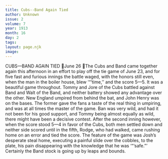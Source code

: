 ```yaml
---
title: Cubs--Band Again Tied
author: Unknown
issue: 2
volume: 7
year: 1913
month: 16
day: 2
tags:
layout: page.njk
image:
---
```

CUBS—BAND AGAIN TIED June 26 The Cubs and Band came together again this afternoon in an effort to play off the tie game of June 23, and for five fast and furious innings the battle waged, with the honors still even, when the man in the boiler house, blew ‘“‘time,’’ and the score 5—5. It was a beautiful game throughout. Tommy and Jore of the Cubs battled against Band and Walt of the Band, and neither battery showed any advantage over the other. New England umpired from behind the bat, and John Henry was on the bases. The former gave the fans a taste of the real thing in umpiring, and was at all times the master of the game. Ban was very wild, and had it not been for his good support, and Tommy being almost equally as wild, there might have been a decisive contest. After the second inning however, when the score stood 5—4 in favor of the Cubs, both men settled down and neither side scored until in the fifth, Rodge, who had walked, came rushing home on an error and tied the score. The feature of the game was Josh’s desperate steal home, executing a painful slide over the cobbles, to the plate, his pain disappearing with the knowledge that he was ‘“‘safe.”’ Certainly the Band stock is going up by leaps and bounds. 
